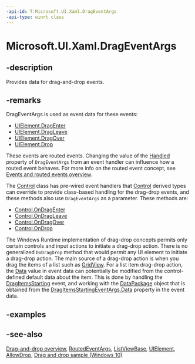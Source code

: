 ```yaml
---
-api-id: T:Microsoft.UI.Xaml.DragEventArgs
-api-type: winrt class
---
```


<!-- Class syntax.
public class DragEventArgs : Microsoft.UI.Xaml.RoutedEventArgs, Microsoft.UI.Xaml.IDragEventArgs, Microsoft.UI.Xaml.IDragEventArgs2, Microsoft.UI.Xaml.IDragEventArgs3
-->

# Microsoft.UI.Xaml.DragEventArgs

## -description

Provides data for drag-and-drop events.

## -remarks

DragEventArgs is used as event data for these events:

+ [UIElement.DragEnter](uielement_drop.md)
+ [UIElement.DragLeave](uielement_dragleave.md)
+ [UIElement.DragOver](uielement_dragover.md)
+ [UIElement.Drop](uielement_drop.md)

These events are routed events. Changing the value of the [Handled](drageventargs_handled.md) property of `DragEventArgs` from an event handler can influence how a routed event behaves. For more info on the routed event concept, see [Events and routed events overview](/windows/uwp/xaml-platform/events-and-routed-events-overview).

The [Control](../microsoft.ui.xaml.controls/control.md) class has pre-wired event handlers that [Control](../microsoft.ui.xaml.controls/control.md) derived types can override to provide class-based handling for the drag-drop events, and these methods also use `DragEventArgs` as a parameter. These methods are:

+ [Control.OnDragEnter](/uwp/api/windows.ui.xaml.controls.control.ondragenter(windows.ui.xaml.drageventargs))
+ [Control.OnDragLeave](/uwp/api/windows.ui.xaml.controls.control.ondragleave(windows.ui.xaml.drageventargs))
+ [Control.OnDragOver](/uwp/api/windows.ui.xaml.controls.control.ondragover(windows.ui.xaml.drageventargs))
+ [Control.OnDrop](/uwp/api/windows.ui.xaml.controls.control.ondrop(windows.ui.xaml.drageventargs))

The Windows Runtime implementation of drag-drop concepts permits only certain controls and input actions to initiate a drag-drop action. There is no generalized `DoDragDrop` method that would permit any UI element to initiate a drag-drop action. The main source of a drag-drop action is when you drag the items of a list such as [GridView](../microsoft.ui.xaml.controls/gridview.md). For a list item drag-drop action, the [Data](drageventargs_data.md) value in event data can potentially be modified from the control-defined default data about the item. This is done by handling the [DragItemsStarting](../microsoft.ui.xaml.controls/listviewbase_dragitemsstarting.md) event, and working with the [DataPackage](/uwp/api/windows.applicationmodel.datatransfer.datapackage) object that is obtained from the [DragItemsStartingEventArgs.Data](../microsoft.ui.xaml.controls/dragitemsstartingeventargs_data.md) property in the event data.

## -examples

## -see-also

[Drag-and-drop overview](/windows/apps/design/input/drag-and-drop), [RoutedEventArgs](routedeventargs.md), [ListViewBase](../microsoft.ui.xaml.controls/listviewbase.md), [UIElement](uielement.md), [AllowDrop](uielement_allowdrop.md), [Drag and drop sample (Windows 10)](https://github.com/Microsoft/Windows-universal-samples/tree/master/Samples/XamlDragAndDrop)
